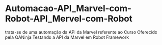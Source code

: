 # Automacao-API_Marvel-com-Robot-API_Mervel-com-Robot

trata-se de uma automação da API da Marvel referente ao Curso Oferecido  pela QANinja Testando a API da Marvel em Robot Framework
